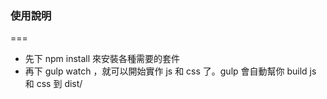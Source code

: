 ### 使用說明
===
- 先下 npm install 來安裝各種需要的套件
- 再下 gulp watch ，就可以開始實作 js 和 css 了。gulp 會自動幫你 build js 和 css 到 dist/
